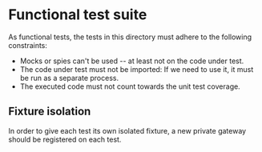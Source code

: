 # Functional test suite

As functional tests, the tests in this directory must adhere to the following constraints:

- Mocks or spies can't be used -- at least not on the code under test.
- The code under test must not be imported: If we need to use it, it must be run as a separate process.
- The executed code must not count towards the unit test coverage.

## Fixture isolation

In order to give each test its own isolated fixture, a new private gateway should be registered on each test.
